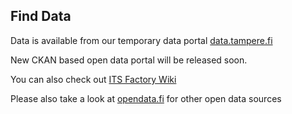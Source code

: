 ## Find Data

Data is available from our temporary data portal [data.tampere.fi](http://data.tampere.fi)

New CKAN based open data portal will be released soon.

You can also check out [ITS Factory Wiki](http://wiki.itsfactory.fi/)

Please also take a look at  [opendata.fi](https://www.opendata.fi/) for other open data sources

